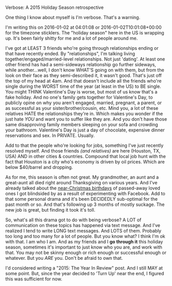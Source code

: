 Verbose: A 2015 Holiday Season retrospective

One thing I know about myself is I'm verbose. That's a warning.

I'm writing this on 2016-01-02 at 04:01:08 or 2016-01-02T10:01:08+00:00 for the timezone sticklers.  The "holiday season" here in the US is wrapping up. It's been fairly shitty for me and a lot of people around me.

I've got at LEAST 3 friends who're going through relationships ending or that have recently ended. By "relationships", I'm talking living together/engaged/married-level relationships. Not just 'dating'. At least one other friend has had a semi-sideways relationship go further sideways, while another...well, I don't know WHAT'S going on with them, but from the look on their face as they semi-described it, it wasn't good. That's just off the top of my head at 4am. And that doesn't include all the friends who're single during the WORST time of the year (at least in the US) to BE single. You might THINK Valentine's Day is worse, but most of us know that's a fake holiday. And no one's family gets together for Valentine's Day, to publicly opine on why you aren't engaged, married, pregnant, a parent, or as successful as your sister/brother/cousin, etc. Mind you, a lot of these relatives HATE the relationships they're in. Which makes you wonder if the just hate *YOU* and want you to suffer like they are. And you don't have those same disapproving family members sleeping on your sofa and crowding your bathroom. Valentine's Day is just a day of chocolate, expensive dinner reservations and sex. In PRIVATE. Usually.

Add to that the people who're looking for jobs, something I've just recently resolved myself. And those friends *(and relatives)* are here (Houston, TX, USA) AND in other cities & countries. Compound that local job hunt with the fact that Houston is a city who's economy is driven by oil prices. Which are below $40/barrel and dropping.

As for me, this season is often not great. My grandmother, an aunt and a great-aunt all died right around Thanksgiving on various years. And I've already talked about the [near-Christmas birthdays](http://kojoidrissa.com/post/36/) of passed-away loved ones I got blindsided by as a result of experimenting with Facebook. Add to that some personal drama and it's been DECIDEDLY sub-optimal for the past month or so. And that's following up 3 months of mostly suckage. The new job is great, but finding it took it's toll.

So, what's all this drama got to do with being verbose? A LOT of communication on these topics has happened via text message. And I've realized I tend to write LONG text messages. And LOTS of them. Probably too long and too many for a lot of people. But you know what? I think I'm ok with that. I am who I am. And as my friends and I **go through it** this holiday season, sometimes it's important to just know who you are, and work with that. You may not be skinny enough or rich enough or successful enough or whatever. But you *ARE* you. Don't be afraid to own that.

I'd considered writing a "2015: The Year In Review" post. And I still MAY at some point. But, since the year decided to 'Turn Up' near the end, I figured this was sufficient for now.